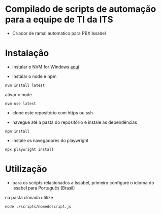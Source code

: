 # Compilado de scripts de automação para a equipe de TI da ITS
- Criador de ramal automatico para PBX Issabel


# Instalação

- instalar o NVM for Windows [aqui](https://github.com/coreybutler/nvm-windows/releases/download/1.2.2/nvm-setup.exe)

- instalar o node e npm
```
nvm install latest
```
  ativar o node
```
nvm use latest
```
- clone este repositório com https ou ssh

- navegue até a pasta do repositório e instale as dependências
```
npm install
```
- instale os navegadores do playwright
```
npx playwright install
```
# Utilização

- para os scripts relacionados a Issabel, primeiro configure o idioma do Issabel para Português (Brasil)

na pasta clonada utilize
```
node ./scripts/nomedoscript.js
```
